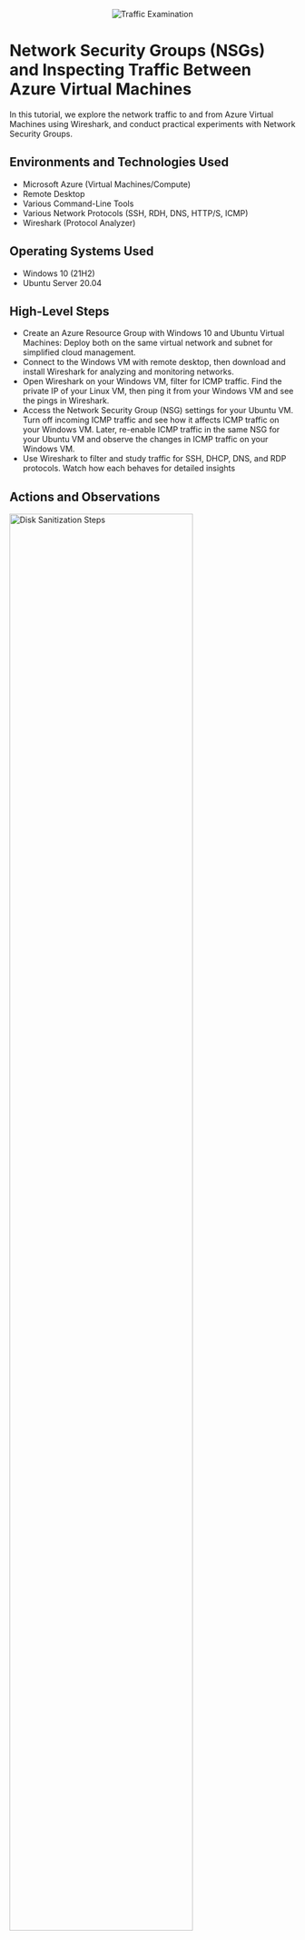 <p align="center">
<img src="https://i.imgur.com/Ua7udoS.png" alt="Traffic Examination"/>
</p>

<h1>Network Security Groups (NSGs) and Inspecting Traffic Between Azure Virtual Machines</h1>
In this tutorial, we explore the network traffic to and from Azure Virtual Machines using Wireshark, and conduct practical experiments with Network Security Groups.

<h2>Environments and Technologies Used</h2>

- Microsoft Azure (Virtual Machines/Compute)
- Remote Desktop
- Various Command-Line Tools
- Various Network Protocols (SSH, RDH, DNS, HTTP/S, ICMP)
- Wireshark (Protocol Analyzer)

<h2>Operating Systems Used </h2>

- Windows 10 (21H2)
- Ubuntu Server 20.04

<h2>High-Level Steps</h2>

- Create an Azure Resource Group with Windows 10 and Ubuntu Virtual Machines: Deploy both on the same virtual network and subnet for simplified cloud management.
- Connect to the Windows VM with remote desktop, then download and install Wireshark for analyzing and monitoring networks.
- Open Wireshark on your Windows VM, filter for ICMP traffic. Find the private IP of your Linux VM, then ping it from your Windows VM and see the pings in Wireshark.
- Access the Network Security Group (NSG) settings for your Ubuntu VM. Turn off incoming ICMP traffic and see how it affects ICMP traffic on your Windows VM. Later, re-enable ICMP traffic in the same NSG for your Ubuntu VM and observe the changes in ICMP traffic on your Windows VM.
- Use Wireshark to filter and study traffic for SSH, DHCP, DNS, and RDP protocols. Watch how each behaves for detailed insights

<h2>Actions and Observations</h2>

<p>
<img src="https://i.imgur.com/CbI0xAI.png" height="80%" width="80%" alt="Disk Sanitization Steps"/>
</p>
<p>

<p>
<img src="https://i.imgur.com/3PnySam.png" height="80%" width="80%" alt="Disk Sanitization Steps"/>
</p>
<p>

<b>CREATING A RESOURCE GROUP IN AZURE</b>

<b>Step 1: Sign in</b>

-Log in to the Azure Portal with your Azure account.

<b>Step 2: Create Resource Group</b>

-In the top menu, click on "Resource groups."

-Click the "+ Create" button.

<p>
<img src="https://i.imgur.com/leKbjJU.png" height="80%" width="80%" alt="Disk Sanitization Steps"/>
</p>
<p>

<b>Step 3: Basic Details</b>

-Subscription: Choose your Azure subscription.

-Resource group: Enter a unique name for your resource group (e.g., "RG-Lab-02").

-Region: Select the region (location) for your resource group. Remeber your Region because we want to create our additional resource in the same region.

<b>Step 4: Review and Create</b>

-Click on the "Review + create" tab.

<p>
<img src="https://i.imgur.com/0T296py.png" height="80%" width="80%" alt="Disk Sanitization Steps"/>
</p>
<p>

<b>Step 5: Create</b>

-Review your settings.

-Click the "Create" button.

<p>
<img src="https://i.imgur.com/62iWiFf.png" height="80%" width="80%" alt="Disk Sanitization Steps"/>
</p>
<p>

<b>Step 6: Wait</b>

-Wait for Azure to create your resource group. You'll see a notification when it's done.

<p>
<img src="https://i.imgur.com/TCipZEh.png" height="80%" width="80%" alt="Disk Sanitization Steps"/>
</p>
<p>

<b>Step 7: Confirmation</b>

Go back to the home page and "Resource groups" in the top menu. You should see your new resource group listed..
</p>
<br />

<p>
<img src="https://i.imgur.com/DJmEXEB.png" height="80%" width="80%" alt="Disk Sanitization Steps"/>
</p>
<p>
<b>CREATING TWO VIRTUAL MACHINES (WINDOWS 10 AND UBUNTU) ON THE SAME VIRTUAL NETWORK AND SUBNET IN AZURE.</b>
</p>
<br />

<p>
<img src="https://i.imgur.com/DJmEXEB.png" height="80%" width="80%" alt="Disk Sanitization Steps"/>
</p>
<p>
Lorem ipsum dolor sit amet, consectetur adipiscing elit, sed do eiusmod tempor incididunt ut labore et dolore magna aliqua. Ut enim ad minim veniam, quis nostrud exercitation ullamco laboris nisi ut aliquip ex ea commodo consequat. Duis aute irure dolor in reprehenderit in voluptate velit esse cillum dolore eu fugiat nulla pariatur.
</p>
<br />

<p>
<img src="https://i.imgur.com/DJmEXEB.png" height="80%" width="80%" alt="Disk Sanitization Steps"/>
</p>
<p>
Lorem ipsum dolor sit amet, consectetur adipiscing elit, sed do eiusmod tempor incididunt ut labore et dolore magna aliqua. Ut enim ad minim veniam, quis nostrud exercitation ullamco laboris nisi ut aliquip ex ea commodo consequat. Duis aute irure dolor in reprehenderit in voluptate velit esse cillum dolore eu fugiat nulla pariatur.
</p>
<br />

<p>
<img src="https://i.imgur.com/DJmEXEB.png" height="80%" width="80%" alt="Disk Sanitization Steps"/>
</p>
<p>
Lorem ipsum dolor sit amet, consectetur adipiscing elit, sed do eiusmod tempor incididunt ut labore et dolore magna aliqua. Ut enim ad minim veniam, quis nostrud exercitation ullamco laboris nisi ut aliquip ex ea commodo consequat. Duis aute irure dolor in reprehenderit in voluptate velit esse cillum dolore eu fugiat nulla pariatur.
</p>
<br />
